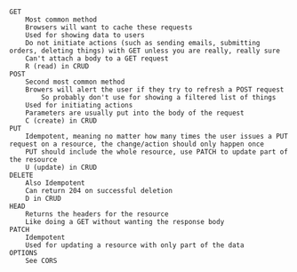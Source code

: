     GET
        Most common method
        Browsers will want to cache these requests
        Used for showing data to users
        Do not initiate actions (such as sending emails, submitting orders, deleting things) with GET unless you are really, really sure
        Can't attach a body to a GET request
        R (read) in CRUD
    POST
        Second most common method
        Browers will alert the user if they try to refresh a POST request
            So probably don't use for showing a filtered list of things
        Used for initiating actions
        Parameters are usually put into the body of the request
        C (create) in CRUD
    PUT
        Idempotent, meaning no matter how many times the user issues a PUT request on a resource, the change/action should only happen once
        PUT should include the whole resource, use PATCH to update part of the resource
        U (update) in CRUD
    DELETE
        Also Idempotent
        Can return 204 on successful deletion
        D in CRUD
    HEAD
        Returns the headers for the resource
        Like doing a GET without wanting the response body
    PATCH
        Idempotent
        Used for updating a resource with only part of the data
    OPTIONS
        See CORS